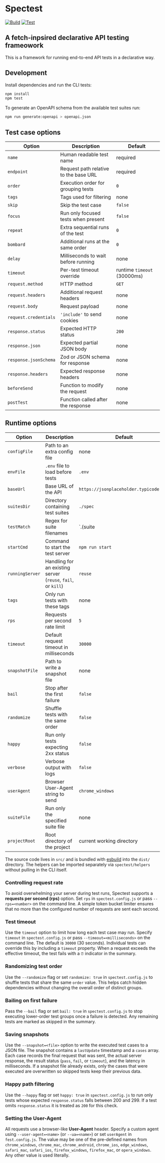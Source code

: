 # Spectest
[![Build](https://github.com/justiceo/spectest/actions/workflows/build.yml/badge.svg)](https://github.com/justiceo/spectest/actions/workflows/build.yml)
[![Test](https://github.com/justiceo/spectest/actions/workflows/test.yml/badge.svg)](https://github.com/justiceo/spectest/actions/workflows/test.yml)
## A fetch-inpsired declarative API testing frameowork

This is a framework for running end-to-end API tests in a declarative way.

## Development

Install dependencies and run the CLI tests:

```bash
npm install
npm test
```

To generate an OpenAPI schema from the available test suites run:

```bash
npm run generate:openapi > openapi.json
```

## Test case options

| Option | Description | Default |
| ------ | ----------- | ------- |
| `name` | Human readable test name | required |
| `endpoint` | Request path relative to the base URL | required |
| `order` | Execution order for grouping tests | `0` |
| `tags` | Tags used for filtering | none |
| `skip` | Skip the test case | `false` |
| `focus` | Run only focused tests when present | `false` |
| `repeat` | Extra sequential runs of the test | `0` |
| `bombard` | Additional runs at the same order | `0` |
| `delay` | Milliseconds to wait before running | none |
| `timeout` | Per-test timeout override | runtime `timeout` (30000ms) |
| `request.method` | HTTP method | `GET` |
| `request.headers` | Additional request headers | none |
| `request.body` | Request payload | none |
| `request.credentials` | `'include'` to send cookies | none |
| `response.status` | Expected HTTP status | `200` |
| `response.json` | Expected partial JSON body | none |
| `response.jsonSchema` | Zod or JSON schema for response | none |
| `response.headers` | Expected response headers | none |
| `beforeSend` | Function to modify the request | none |
| `postTest` | Function called after the response | none |

## Runtime options

| Option | Description | Default |
| ------ | ----------- | ------- |
| `configFile` | Path to an extra config file | none |
| `envFile` | `.env` file to load before tests | `.env` |
| `baseUrl` | Base URL of the API | `https://jsonplaceholder.typicode.com` |
| `suitesDir` | Directory containing test suites | `./spec` |
| `testMatch` | Regex for suite filenames | `\.(suite|suites)\.js$` |
| `startCmd` | Command to start the test server | `npm run start` |
| `runningServer` | Handling for an existing server (`reuse`, `fail`, or `kill`) | `reuse` |
| `tags` | Only run tests with these tags | none |
| `rps` | Requests per second rate limit | `5` |
| `timeout` | Default request timeout in milliseconds | `30000` |
| `snapshotFile` | Path to write a snapshot file | none |
| `bail` | Stop after the first failure | `false` |
| `randomize` | Shuffle tests with the same order | `false` |
| `happy` | Run only tests expecting 2xx status | `false` |
| `verbose` | Verbose output with logs | `false` |
| `userAgent` | Browser User-Agent string to send | `chrome_windows` |
| `suiteFile` | Run only the specified suite file | none |
| `projectRoot` | Root directory of the project | current working directory |


The source code lives in `src/` and is bundled with [esbuild](https://esbuild.github.io/) into the `dist/` directory. The helpers can be imported separately via `spectest/helpers` without pulling in the CLI itself.

### Controlling request rate

To avoid overwhelming your server during test runs, Spectest supports a **requests per second (rps)** option. Set `rps` in `spectest.config.js` or pass `--rps=<number>` on the command line. A simple token bucket limiter ensures that no more than the configured number of requests are sent each second.

### Test timeout

Use the `timeout` option to limit how long each test case may run. Specify `timeout` in `spectest.config.js` or pass `--timeout=<milliseconds>` on the command line. The default is `30000` (30 seconds). Individual tests can override this by including a `timeout` property. When a request exceeds the effective timeout, the test fails with a `⏰` indicator in the summary.

### Randomizing test order

Use the `--randomize` flag or set `randomize: true` in `spectest.config.js` to shuffle tests that share the same `order` value. This helps catch hidden dependencies without changing the overall order of distinct groups.

### Bailing on first failure

Pass the `--bail` flag or set `bail: true` in `spectest.config.js` to stop executing
lower-order test groups once a failure is detected. Any remaining tests are
marked as skipped in the summary.

### Saving snapshots

Use the `--snapshot=<file>` option to write the executed test cases to a JSON
file. The snapshot contains a `lastUpdate` timestamp and a `cases` array. Each
case records the final request that was sent, the actual server response, the
result status (`pass`, `fail`, or `timeout`), and the latency in milliseconds.
If a snapshot file already exists, only the cases that were executed are
overwritten so skipped tests keep their previous data.

### Happy path filtering

Use the `--happy` flag or set `happy: true` in `spectest.config.js` to run only
tests whose expected `response.status` falls between 200 and 299. If a test
omits `response.status` it is treated as `200` for this check.

### Setting the User-Agent

All requests use a browser-like **User-Agent** header. Specify a custom agent
using `--user-agent=<name>` (or `--ua=<name>`) or set `userAgent` in
`fest.config.js`. The value may be one of the pre-defined names from
`chrome_windows`, `chrome_mac`, `chrome_android`, `chrome_ios`, `edge_windows`,
`safari_mac`, `safari_ios`, `firefox_windows`, `firefox_mac`, or
`opera_windows`. Any other value is used literally.


